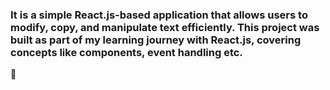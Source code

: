 <h3> It is a simple React.js-based application that allows users to modify, copy, and manipulate text efficiently. This project was built as part of my learning journey with React.js, covering concepts like components, event handling etc. </h3>
 🚀
